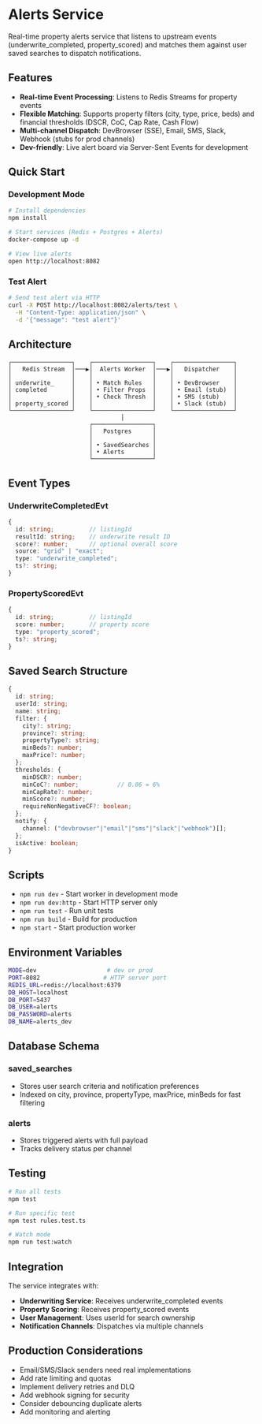 # Alerts Service

Real-time property alerts service that listens to upstream events (underwrite_completed, property_scored) and matches them against user saved searches to dispatch notifications.

## Features

- **Real-time Event Processing**: Listens to Redis Streams for property events
- **Flexible Matching**: Supports property filters (city, type, price, beds) and financial thresholds (DSCR, CoC, Cap Rate, Cash Flow)
- **Multi-channel Dispatch**: DevBrowser (SSE), Email, SMS, Slack, Webhook (stubs for prod channels)
- **Dev-friendly**: Live alert board via Server-Sent Events for development

## Quick Start

### Development Mode

```bash
# Install dependencies
npm install

# Start services (Redis + Postgres + Alerts)
docker-compose up -d

# View live alerts
open http://localhost:8082
```

### Test Alert

```bash
# Send test alert via HTTP
curl -X POST http://localhost:8082/alerts/test \
  -H "Content-Type: application/json" \
  -d '{"message": "test alert"}'
```

## Architecture

```
┌─────────────────┐    ┌─────────────────┐    ┌─────────────────┐
│   Redis Stream  │───▶│  Alerts Worker  │───▶│   Dispatcher    │
│                 │    │                 │    │                 │
│ underwrite_     │    │ • Match Rules   │    │ • DevBrowser    │
│ completed       │    │ • Filter Props  │    │ • Email (stub)  │
│                 │    │ • Check Thresh  │    │ • SMS (stub)    │
│ property_scored │    │                 │    │ • Slack (stub)  │
└─────────────────┘    └─────────────────┘    └─────────────────┘
                                │
                       ┌─────────────────┐
                       │   Postgres      │
                       │                 │
                       │ • SavedSearches │
                       │ • Alerts        │
                       └─────────────────┘
```

## Event Types

### UnderwriteCompletedEvt

```typescript
{
  id: string;          // listingId
  resultId: string;    // underwrite result ID
  score?: number;      // optional overall score
  source: "grid" | "exact";
  type: "underwrite_completed";
  ts?: string;
}
```

### PropertyScoredEvt

```typescript
{
  id: string;          // listingId
  score: number;       // property score
  type: "property_scored";
  ts?: string;
}
```

## Saved Search Structure

```typescript
{
  id: string;
  userId: string;
  name: string;
  filter: {
    city?: string;
    province?: string;
    propertyType?: string;
    minBeds?: number;
    maxPrice?: number;
  };
  thresholds: {
    minDSCR?: number;
    minCoC?: number;           // 0.06 = 6%
    minCapRate?: number;
    minScore?: number;
    requireNonNegativeCF?: boolean;
  };
  notify: {
    channel: ("devbrowser"|"email"|"sms"|"slack"|"webhook")[];
  };
  isActive: boolean;
}
```

## Scripts

- `npm run dev` - Start worker in development mode
- `npm run dev:http` - Start HTTP server only
- `npm run test` - Run unit tests
- `npm run build` - Build for production
- `npm start` - Start production worker

## Environment Variables

```bash
MODE=dev                    # dev or prod
PORT=8082                  # HTTP server port
REDIS_URL=redis://localhost:6379
DB_HOST=localhost
DB_PORT=5437
DB_USER=alerts
DB_PASSWORD=alerts
DB_NAME=alerts_dev
```

## Database Schema

### saved_searches

- Stores user search criteria and notification preferences
- Indexed on city, province, propertyType, maxPrice, minBeds for fast filtering

### alerts

- Stores triggered alerts with full payload
- Tracks delivery status per channel

## Testing

```bash
# Run all tests
npm test

# Run specific test
npm test rules.test.ts

# Watch mode
npm run test:watch
```

## Integration

The service integrates with:

- **Underwriting Service**: Receives underwrite_completed events
- **Property Scoring**: Receives property_scored events
- **User Management**: Uses userId for search ownership
- **Notification Channels**: Dispatches via multiple channels

## Production Considerations

- Email/SMS/Slack senders need real implementations
- Add rate limiting and quotas
- Implement delivery retries and DLQ
- Add webhook signing for security
- Consider debouncing duplicate alerts
- Add monitoring and alerting
